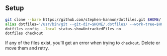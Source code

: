 ## Setup

```bash
git clone --bare https://github.com/stephen-hannon/dotfiles.git $HOME/.dotfiles
alias dotfiles='/usr/bin/git --git-dir=$HOME/.dotfiles/ --work-tree=$HOME'
dotfiles config --local status.showUntrackedFiles no
dotfiles checkout
```

If any of the files exist, you'll get an error when trying to `checkout`. Delete or move them and retry.
